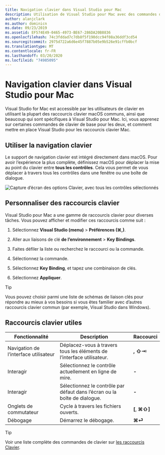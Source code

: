 ```yaml
---
title: Navigation clavier dans Visual Studio pour Mac
description: Utilisation de Visual Studio pour Mac avec des commandes de clavier
author: alanjclark
ms.author: dominicn
ms.date: 09/23/2019
ms.assetid: EF574E49-0465-4973-BE67-286DA20B8836
ms.openlocfilehash: 74c3fddad7c7db8f5f190dcc94f08a36ddf3cd54
ms.sourcegitcommit: 2975d722a6d6e45f7887b05e9b526e91cffb0bcf
ms.translationtype: MT
ms.contentlocale: fr-FR
ms.lasthandoff: 03/20/2020
ms.locfileid: "74985095"
---
```

# <a name="keyboard-navigation-in-visual-studio-for-mac"></a>Navigation clavier dans Visual Studio pour Mac

Visual Studio for Mac est accessible par les utilisateurs de clavier en utilisant la plupart des raccourcis clavier macOS communs, ainsi que beaucoup qui sont spécifiques à Visual Studio pour Mac. Ici, vous apprenez sur certaines commandes de clavier de base pour les deux, et comment mettre en place Visual Studio pour les raccourcis clavier Mac.

## <a name="use-keyboard-navigation"></a>Utiliser la navigation clavier

Le support de navigation clavier est intégré directement dans macOS. Pour avoir l’expérience la plus complète, définissez macOS pour déplacer la mise au point du clavier entre **tous les contrôles**. Cela vous permet de vous déplacer à travers tous les contrôles dans une fenêtre ou une boîte de dialogue.

![Capture d’écran des options Clavier, avec tous les contrôles sélectionnés](media/accessibility-preferences-keyboard.png)

## <a name="customize-keyboard-shortcuts"></a>Personnaliser des raccourcis clavier

Visual Studio pour Mac a une gamme de raccourcis clavier pour diverses tâches. Vous pouvez afficher et modifier ces raccourcis comme suit :

1. Sélectionnez **Visual Studio (menu)** > **Préférences (&#8984;,)**.

1. Aller aux liaisons de clé **de l’environnement** > **Key Bindings**.

1. Faites défiler la liste ou recherchez le raccourci ou la commande.

1. Sélectionnez la commande.

1. Sélectionnez **Key Binding**, et tapez une combinaison de clés.

1. Sélectionnez **Appliquer**.

> [!TIP]
> Vous pouvez choisir parmi une liste de schémas de liaison clés pour répondre au mieux à vos besoins si vous êtes familier avec d’autres raccourcis clavier commun (par exemple, Visual Studio dans Windows).

## <a name="useful-keyboard-shortcuts"></a>Raccourcis clavier utiles

|Fonctionnalité         |Description                                   |Raccourci         |
|----------------|----------------------------------------------|-----------------|
|Navigation de l’interface utilisateur   |Déplacez-vous à travers tous les éléments de l’interface utilisateur.               |**,** **⇧⇥**    |
|Interagir        |Sélectionnez le contrôle actuellement en ligne de mire.         |**-**            |
|Interagir        |Sélectionnez le contrôle par défaut dans l’écran ou la boîte de dialogue. |**-**            |
|Onglets de commutateur     |Cycle à travers les fichiers ouverts.                      |**[**, **⌘⇧]** |
|Débogage           |Démarrez le débogage.                               |**⌘⏎**           |

> [!TIP]
> Voir une liste complète des commandes de clavier sur [les raccourcis Clavier](keyboard-shortcuts.md).
